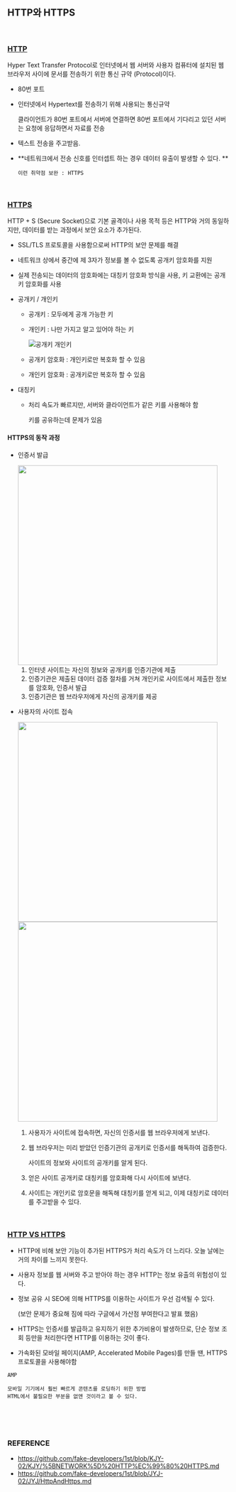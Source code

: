 ## HTTP와 HTTPS

<br>

### <u>HTTP</u>

Hyper Text Transfer Protocol로 인터넷에서 웹 서버와 사용자 컴퓨터에 설치된 웹 브라우저 사이에 문서를 전송하기 위한 통신 규약 (Protocol)이다.

* 80번 포트

* 인터넷에서 Hypertext를 전송하기 위해 사용되는 통신규약

  클라이언트가 80번 포트에서 서버에 연결하면 80번 포트에서 기다리고 있던 서버는 요청에 응답하면서 자료를 전송

* 텍스트 전송을 주고받음. 

* **네트워크에서 전송 신호를 인터셉트 하는 경우 데이터 유출이 발생할 수 있다. **

  `이런 취약점 보완 : HTTPS`

<br/>

### <u>HTTPS</u> 

HTTP + S (Secure Socket)으로 기본 골격이나 사용 목적 등은 HTTP와 거의 동일하지만, 데이터를 받는 과정에서 보안 요소가 추가된다.

* SSL/TLS 프로토콜을 사용함으로써 HTTP의 보안 문제를 해결

* 네트워크 상에서 중간에 제 3자가 정보를 볼 수 없도록 공개키 암호화를 지원

* 실제 전송되는 데이터의 암호화에는 대칭키 암호화 방식을 사용, 키 교환에는 공개키 암호화를 사용

* 공개키 / 개인키

  * 공개키 : 모두에게 공개 가능한 키

  * 개인키 : 나만 가지고 알고 있어야 하는 키

    ![공개키 개인키](https://user-images.githubusercontent.com/61674527/104820520-83790b80-5878-11eb-9a10-d50b0a3e904f.jpg)

  * 공개키 암호화 : 개인키로만 복호화 할 수 있음

  * 개인키 암호화 : 공개키로만 복호하 할 수 있음

* 대칭키

  * 처리 속도가 빠르지만, 서버와 클라이언트가 같은 키를 사용해야 함

    키를 공유하는데 문제가 있음

#### HTTPS의 동작 과정

* 인증서 발급

  <img width="450" src="https://user-images.githubusercontent.com/61674527/104820528-925fbe00-5878-11eb-8191-464dc7f71a19.jpg">

  1. 인터넷 사이트는 자신의 정보와 공개키를 인증기관에 제출
  2. 인증기관은 제출된 데이터 검증 절차를 거쳐 개인키로 사이트에서 제출한 정보를 암호화, 인증서 발급
  3. 인증기관은 웹 브라우저에게 자신의 공개키를 제공

* 사용자의 사이트 접속

  <img width="450" src="https://user-images.githubusercontent.com/61674527/104820530-a1467080-5878-11eb-93b1-91558867204e.jpg"> <img width="450" src="https://user-images.githubusercontent.com/61674527/104820538-b4f1d700-5878-11eb-9b3d-29cadcbf30a9.jpg"> 

  1. 사용자가 사이트에 접속하면, 자신의 인증서를 웹 브라우저에게 보낸다.

  2. 웹 브라우저는 미리 받았던 인증기관의 공개키로 인증서를 해독하여 검증한다.

     사이트의 정보와 사이트의 공개키를 알게 된다.

  3. 얻은 사이트 공개키로 대칭키를 암호화해 다시 사이트에 보낸다.

  4. 사이트는 개인키로 암호문을 해독해 대칭키를 얻게 되고, 이제 대칭키로 데이터를 주고받을 수 있다.

<br/>

### <u>HTTP VS HTTPS</u> 

* HTTP에 비해 보안 기능이 추가된 HTTPS가 처리 속도가 더 느리다. 오늘 날에는 거의 차이를 느끼지 못한다.

* 사용자 정보를 웹 서버와 주고 받아야 하는 경우 HTTP는 정보 유출의 위험성이 있다.

* 정보 공유 시 SEO에 의해 HTTPS를 이용하는 사이트가 우선 검색될 수 있다.

  (보안 문제가 중요해 짐에 따라 구글에서 가산점 부여한다고 발표 했음)

* HTTPS는 인증서를 발급하고 유지하기 위한 추가비용이 발생하므로, 단순 정보 조회 등만을 처리한다면 HTTP를 이용하는 것이 좋다.

* 가속화된 모바일 페이지(AMP, Accelerated Mobile Pages)를 만들 땐, HTTPS 프로토콜을 사용해야함

~~~
AMP

모바일 기기에서 훨씬 빠르게 콘텐츠를 로딩하기 위한 방법
HTML에서 불필요한 부분을 없앤 것이라고 볼 수 있다.
~~~

<br>

<br>

<br>

### REFERENCE

* https://github.com/fake-developers/1st/blob/KJY-02/KJY/%5BNETWORK%5D%20HTTP%EC%99%80%20HTTPS.md
* https://github.com/fake-developers/1st/blob/JYJ-02/JYJ/HttpAndHttps.md

